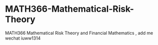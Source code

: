 # MATH366-Mathematical-Risk-Theory
MATH366 Mathematical Risk Theory and Financial Mathematics , add me wechat iuww1314
